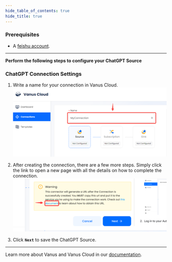 ```yaml
--- 
hide_table_of_contents: true
hide_title: true
---
```


### Prerequisites

- A [feishu account](https://www.feishu.cn).

---

**Perform the following steps to configure your ChatGPT Source**

### ChatGPT Connection Settings

1. Write a name for your connection in Vanus Cloud.
![img.png](images/1.png)
2. After creating the connection, there are a few more steps. Simply click the link to open a new page with all the details on how to complete the connection.
      ![](images/warning.png)

3. Click **`Next`** to save the ChatGPT Source. 

---   

Learn more about Vanus and Vanus Cloud in our [documentation](https://docs.vanus.ai).
